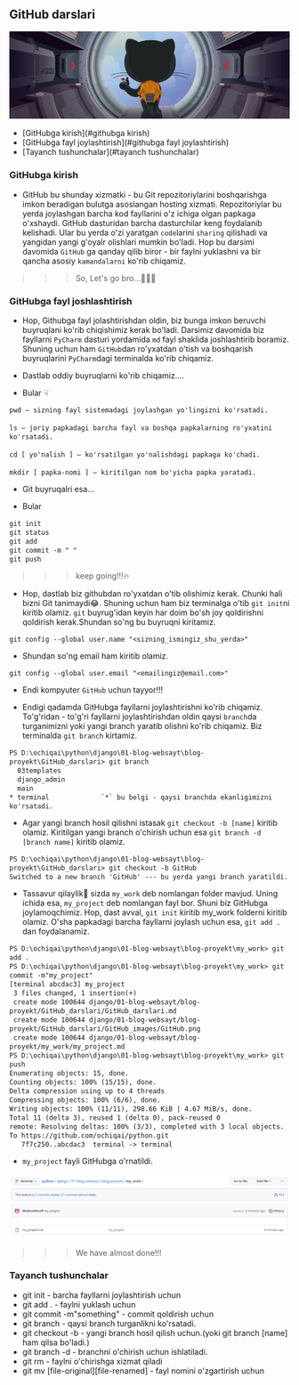 ## GitHub darslari
<p align="center">
    <img src=".\GitHub_images\GitHub.png">
</p>

* [GitHubga kirish](#githubga kirish)
* [GitHubga fayl joylashtirish](#githubga fayl joylashtirish)
* [Tayanch tushunchalar](#tayanch tushunchalar)

### GitHubga kirish

* GitHub bu shunday xizmatki - bu Git repozitoriylarini boshqarishga imkon beradigan 
bulutga asoslangan hosting xizmati.
Repozitoriylar bu yerda joylashgan barcha kod fayllarini o'z ichiga olgan papkaga o'xshaydi. GitHub dasturidan barcha dasturchilar keng foydalanib kelishadi.
Ular bu yerda o'zi yaratgan `code`larini `sharing` qilishadi va yangidan yangi g'oyalr olishlari mumkin bo'ladi.
Hop bu darsimi davomida `GitHub` ga qanday qilib biror - bir faylni yuklashni va bir qancha asosiy `kamandalarni` ko'rib chiqamiz. 

>>> So, Let's go bro...💪💪💪

### GitHubga fayl joshlashtirish 

* Hop, Githubga fayl jolashtirishdan oldin, biz bunga imkon beruvchi buyruqlani ko'rib chiqishimiz kerak bo'ladi.
Darsimiz davomida biz fayllarni `PyCharm` dasturi yordamida `md` fayl shaklida joshlashtirib boramiz.
Shuning uchun ham `GitHub`dan ro'yxatdan o'tish va boshqarish buyruqlarini `PyCharm`dagi terminalda ko'rib chiqamiz.

* Dastlab oddiy buyruqlarni ko'rib chiqamiz....

* Bular ☟

```console
pwd — sizning fayl sistemadagi joylashgan yo'lingizni ko'rsatadi.

ls — joriy papkadagi barcha fayl va boshqa papkalarning ro'yxatini ko'rsatadi.

cd [ yo'nalish ] — ko'rsatilgan yo'nalishdagi papkaga ko'chadi.

mkdir [ papka-nomi ] — kiritilgan nom bo'yicha papka yaratadi.
```

* Git buyruqalri esa...

* Bular

```console
git init
git status
git add
git commit -m " "
git push 
```

>>>keep going!!!🔥

* Hop, dastlab biz githubdan ro'yxatdan o'tib olishimiz kerak. Chunki hali bizni Git tanimaydi😂.
Shuning uchun ham biz terminalga o'tib `git init`ni kiritib olamiz. `git` buyrug'idan keyin har doim
bo'sh joy qoldirishni qoldirish kerak.Shundan so'ng bu buyruqni kiritamiz.
```console
git config --global user.name "<sizning_ismingiz_shu_yerda>"
```
* Shundan so'ng email ham kiritib olamiz.
```console
git config --global user.email "<emailingiz@email.com>"
```

* Endi kompyuter `GitHub` uchun tayyor!!!


* Endigi qadamda GitHubga fayllarni joylashtirishni ko'rib chiqamiz. To'g'ridan - to'g'ri fayllarni joylashtirishdan oldin qaysi
`branch`da turganimizni yoki yangi branch yaratib olishni ko'rib chiqamiz. Biz terminalda 
`git branch` kirtamiz.
```console
PS D:\ochiqai\python\django\01-blog-websayt\blog-proyekt\GitHub_darslari> git branch
  03templates
  django_admin
  main
* terminal             `*` bu belgi - qaysi branchda ekanligimizni ko'rsatadi.
```

* Agar yangi branch hosil qilishni istasak `git checkout -b [name]` kiritib olamiz.
Kiritilgan yangi branch o'chirish uchun esa `git branch -d [branch name]` kiritib olamiz.
```console
PS D:\ochiqai\python\django\01-blog-websayt\blog-proyekt\GitHub_darslari> git checkout -b GitHub
Switched to a new branch 'GitHub' --- bu yerda yangi branch yaratildi. 
```
* Tassavur qilaylik🤔 sizda `my_work` deb nomlangan folder mavjud. Uning ichida esa, `my_project` deb nomlangan fayl bor.
Shuni biz GitHubga joylamoqchimiz. Hop, dast avval, `git init` kiritib my_work folderni kiritib olamiz. 
O'sha papkadagi barcha fayllarni joylash uchun esa, `git add .` dan foydalanamiz.

```console
PS D:\ochiqai\python\django\01-blog-websayt\blog-proyekt\my_work> git add .
PS D:\ochiqai\python\django\01-blog-websayt\blog-proyekt\my_work> git commit -m"my_project"
[terminal abcdac3] my_project
 3 files changed, 1 insertion(+)
 create mode 100644 django/01-blog-websayt/blog-proyekt/GitHub_darslari/GitHub_darslari.md
 create mode 100644 django/01-blog-websayt/blog-proyekt/GitHub_darslari/GitHub_images/GitHub.png
 create mode 100644 django/01-blog-websayt/blog-proyekt/my_work/my_project.md
PS D:\ochiqai\python\django\01-blog-websayt\blog-proyekt\my_work> git push
Enumerating objects: 15, done.
Counting objects: 100% (15/15), done.
Delta compression using up to 4 threads
Compressing objects: 100% (6/6), done.
Writing objects: 100% (11/11), 298.66 KiB | 4.67 MiB/s, done.
Total 11 (delta 3), reused 1 (delta 0), pack-reused 0
remote: Resolving deltas: 100% (3/3), completed with 3 local objects.
To https://github.com/ochiqai/python.git
   7f7c250..abcdac3  terminal -> terminal
```

* `my_project` fayli GitHubga o'rnatildi.

<p align="center">
    <img src=".\GitHub_images\GitHubga_fayl_yuklash.png">
</p>

>>> We have almost done!!!


### Tayanch tushunchalar 

<ul>
    <li>git init - barcha fayllarni joylashtirish uchun</li>
    <li>git add . - faylni yuklash uchun</li>
    <li>git commit -m"something" - commit qoldirish uchun</li>
    <li>git branch - qaysi branch turganlikni ko'rsatadi.</li>
    <li>git checkout -b - yangi branch hosil qilish uchun.(yoki git branch [name] ham qilsa bo'ladi.)</li>
    <li>git branch -d - branchni o'chirish uchun ishlatiladi.</li>
    <li>git rm - faylni o'chirishga xizmat qiladi</li>
    <li>git mv [file-original][file-renamed] - fayl nomini o'zgartirish uchun</li>
</ul>

